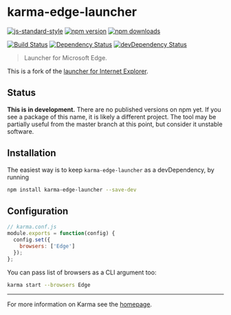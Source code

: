 # karma-edge-launcher

[![js-standard-style](https://img.shields.io/badge/code%20style-standard-brightgreen.svg?style=flat-square)](https://github.com/nickmccurdy/karma-edge-launcher)
 [![npm version](https://img.shields.io/npm/v/karma-edge-launcher.svg?style=flat-square)](https://www.npmjs.com/package/karma-edge-launcher) [![npm downloads](https://img.shields.io/npm/dm/karma-edge-launcher.svg?style=flat-square)](https://www.npmjs.com/package/karma-edge-launcher)

[![Build Status](https://img.shields.io/travis/nickmccurdy/karma-edge-launcher/master.svg?style=flat-square)](https://travis-ci.org/nickmccurdy/karma-edge-launcher) [![Dependency Status](https://img.shields.io/david/nickmccurdy/karma-edge-launcher.svg?style=flat-square)](https://david-dm.org/nickmccurdy/karma-edge-launcher) [![devDependency Status](https://img.shields.io/david/dev/nickmccurdy/karma-edge-launcher.svg?style=flat-square)](https://david-dm.org/nickmccurdy/karma-edge-launcher#info=devDependencies)

> Launcher for Microsoft Edge.

This is a fork of the [launcher for Internet Explorer](https://github.com/karma-runner/karma-ie-launcher).

## Status
__This is in development.__ There are no published versions on npm yet. If you see a package of this name, it is likely a different project. The tool may be partially useful from the master branch at this point, but consider it unstable software.

## Installation

The easiest way is to keep `karma-edge-launcher` as a devDependency, by running

```bash
npm install karma-edge-launcher --save-dev
```

## Configuration
```js
// karma.conf.js
module.exports = function(config) {
  config.set({
    browsers: ['Edge']
  });
};
```

You can pass list of browsers as a CLI argument too:
```bash
karma start --browsers Edge
```

----

For more information on Karma see the [homepage].


[homepage]: http://karma-runner.github.com
